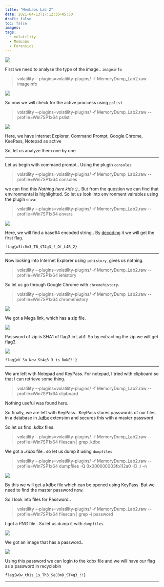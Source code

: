 ```yaml
---
title: "MemLabs Lab 2"
date: 2021-04-13T17:12:35+05:30
draft: false
toc: false
images:
tags:
  - volatility
  - MemLabs
  - Forensics
---
```



![](https://i.imgur.com/NlBgyht.png)

First we need to analyse the type of the image.. `imageinfo`

>volatility --plugins=volatility-plugins/ -f MemoryDump_Lab2.raw imageinfo


![](https://i.imgur.com/dbj7iym.png)

So now we will check for the active proccess using `pslist`

>volatility --plugins=volatility-plugins/ -f MemoryDump_Lab2.raw --profile=Win7SP1x64 pslist

![](https://i.imgur.com/Z07eA9z.png)

Here, we have Internet Explorer, Command Prompt, Google Chrome, KeePass, Notepad as active

So, let us analyze them one by one

---
Let us begin with command prompt.. Using the plugin `consoles`

>volatility --plugins=volatility-plugins/ -f MemoryDump_Lab2.raw --profile=Win7SP1x64 consoles

we can find this *Nothing here kids :)*.. But from the question we can find that environmental is highlighted.
So let us look into environment vairables using the plugin `envar`

>volatility --plugins=volatility-plugins/ -f MemoryDump_Lab2.raw --profile=Win7SP1x64 envars

![](https://i.imgur.com/8NHjUUo.png)

Here, we will find a base64 encoded string.. By [decoding](https://www.base64decode.org/) it we will get the first flag.


```
flag{w3lc0m3_T0_$T4g3_!_Of_L4B_2}
```

---
Now looking into Internet Explorer using `iehistory`, gives us nothing.

>volatility --plugins=volatility-plugins/ -f MemoryDump_Lab2.raw --profile=Win7SP1x64 iehistory

So let us go through Google Chrome with `chromehistory`.

>volatility --plugins=volatility-plugins/ -f MemoryDump_Lab2.raw --profile=Win7SP1x64 chromehistory

![](https://i.imgur.com/N7EaxLU.png)

We got a Mega link, which has a zip file.

![](https://i.imgur.com/krXCRsQ.png)

Password of zip is SHA1 of flag3 in Lab1. So by extracting the zip we will get flag3.

![](https://i.imgur.com/eJ7Mxi3.png)

```
flag{oK_So_Now_St4g3_3_is_DoNE!!}
```

---
We are left with Notepad and KeyPass.
For notepad, I tried with clipboard so that I can retrieve some thing.

>volatility --plugins=volatility-plugins/ -f MemoryDump_Lab2.raw --profile=Win7SP1x64 clipboard

Nothing useful was found here.

So finally, we are left with KeyPass.. KeyPass stores passwords of our files in a database in [.kdbx](https://www.reviversoft.com/file-extensions/kdbx) extension and secures this with a master password. 

So let us find *.kdbx* files.

>volatility --plugins=volatility-plugins/ -f MemoryDump_Lab2.raw --profile=Win7SP1x64 filescan | grep .kdbx

We got a *.kdbx* file.. so let us dump it using `dumpfiles`

>volatility --plugins=volatility-plugins/ -f MemoryDump_Lab2.raw --profile=Win7SP1x64 dumpfiles -Q 0x000000003fb112a0 -D ./ -n

![](https://i.imgur.com/k6yP1qe.png)

By this we will get a kdbx file which can be opened using KeyPass. But we need to find the master password now. 

So I look into files for Password..

>volatility --plugins=volatility-plugins/ -f MemoryDump_Lab2.raw --profile=Win7SP1x64 filescan | grep -i password

I got a *PNG* file.. So let us dump it with `dumpfiles`.

![](https://i.imgur.com/2aRRiiK.png)

We got an image that has a password..

![](https://i.imgur.com/pT61YFM.png)

Using this password we can login to the kdbx file and we will have our flag as a password in recyclebin

```
flag{w0w_th1s_1s_Th3_SeC0nD_ST4g3_!!}
```

---
